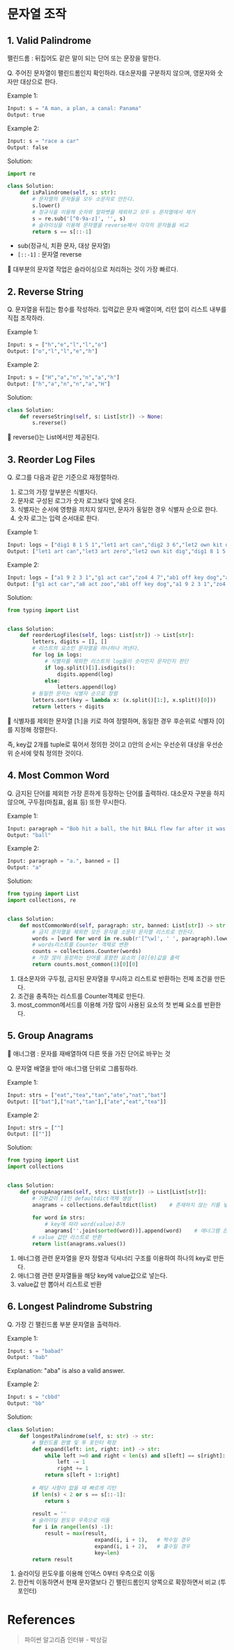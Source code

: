# 문자열 조작

## 1. Valid Palindrome

팰린드롬 : 뒤집어도 같은 말이 되는 단어 또는 문장을 말한다.

Q. 주어진 문자열이 팰린드롬인지 확인하라. 대소문자를 구분하지 않으며, 영문자와 숫자만 대상으로 한다.   

Example 1:

```python
Input: s = "A man, a plan, a canal: Panama"
Output: true
```
Example 2:

```python
Input: s = "race a car"
Output: false
```

Solution:
```python
import re

class Solution:
    def isPalindrome(self, s: str):
        # 문자열의 문자들을 모두 소문자로 만든다.
        s.lower()
        # 정규식을 이용해 숫자와 알파벳을 제외하고 모두 s 문자열에서 제거
        s = re.sub('[^0-9a-z]', '', s)
        # 슬라이싱을 이용해 문자열을 reverse해서 각각의 문자들을 비교
        return s == s[::-1]
```

- sub(정규식, 치환 문자, 대상 문자열)
- `[::-1]` : 문자열 reverse

📎 대부분의 문자열 작업은 슬라이싱으로 처리하는 것이 가장 빠르다.


## 2. Reverse String

Q. 문자열을 뒤집는 함수를 작성하라. 입력값은 문자 배열이며, 리턴 없이 리스트 내부를 직접 조작하라.

Example 1:
```python
Input: s = ["h","e","l","l","o"]
Output: ["o","l","l","e","h"]
```
Example 2:
```python
Input: s = ["H","a","n","n","a","h"]
Output: ["h","a","n","n","a","H"]
```

Solution:
```python
class Solution:
    def reverseString(self, s: List[str]) -> None:
        s.reverse()
```
📎 reverse()는 List에서만 제공된다.

## 3. Reorder Log Files

Q. 로그를 다음과 같은 기준으로 재정렬하라.    
1. 로그의 가장 앞부분은 식별자다.
2. 문자로 구성된 로그가 숫자 로그보다 앞에 온다.
3. 식별자는 순서에 영향을 끼치지 않지만, 문자가 동일한 경우 식별자 순으로 한다.
4. 숫자 로그는 입력 순서대로 한다.

Example 1:

```python
Input: logs = ["dig1 8 1 5 1","let1 art can","dig2 3 6","let2 own kit dig","let3 art zero"]
Output: ["let1 art can","let3 art zero","let2 own kit dig","dig1 8 1 5 1","dig2 3 6"]
```

Example 2:

```python
Input: logs = ["a1 9 2 3 1","g1 act car","zo4 4 7","ab1 off key dog","a8 act zoo"]
Output: ["g1 act car","a8 act zoo","ab1 off key dog","a1 9 2 3 1","zo4 4 7"]
```

Solution:

```python
from typing import List


class Solution:
    def reorderLogFiles(self, logs: List[str]) -> List[str]:
        letters, digits = [], []
        # 리스트의 요소인 문자열을 하나하나 꺼낸다.
        for log in logs:
            # 식별자를 제외한 리스트의 log들이 숫자인지 문자인지 판단
            if log.split()[1].isdigits():
                digits.append(log)
            else:
                letters.append(log)
        # 동일한 문자는 식별자 순으로 정렬
        letters.sort(key = lambda x: (x.split()[1:], x.split()[0]))
        return letters + digits
```

📎 식별자를 제외한 문자열 [1:]을 키로 하여 정렬하며, 동일한 경우 후순위로 식별자 [0]를 지정해 정렬한다.    

즉, key값 2개를 tuple로 묶어서 정의한 것이고 ()안의 순서는 우선순위 대상을 우선순위 순서에 맞춰 정의한 것이다.

## 4. Most Common Word

Q. 금지된 단어를 제외한 가장 흔하게 등장하는 단어를 출력하라. 대소문자 구분을 하지 않으며, 구두점(마침표, 쉼표 등) 또한 무시한다.

Example 1:

```python
Input: paragraph = "Bob hit a ball, the hit BALL flew far after it was hit.", banned = ["hit"]
Output: "ball"
```

Example 2:

```python
Input: paragraph = "a.", banned = []
Output: "a"
```

Solution:

```python
from typing import List
import collections, re


class Solution:
    def mostCommonWord(self, paragraph: str, banned: List[str]) -> str:
        # 금지 문자열을 제외한 모든 문자를 소문자 문자열 리스트로 만든다.
        words = [word for word in re.sub(r'[^\w]', ' ', paragraph).lower().split() if word not in banned]
        # words리스트를 Counter 객체로 변환
        counts = collections.Counter(words)
        # 가장 많이 등장하는 단어를 포함한 요소의 [0][0]값을 출력
        return counts.most_common(1)[0][0]
```
1. 대소문자와 구두점, 금지된 문자열을 무시하고 리스트로 반환하는 전제 조건을 만든다.
2. 조건을 충족하는 리스트를 Counter객체로 만든다.
3. most_common메서드를 이용해 가장 많이 사용된 요소의 첫 번째 요소를 반환한다.

## 5. Group Anagrams

📎 애너그램 : 문자를 재배열하여 다른 뜻을 가진 단어로 바꾸는 것   

Q. 문자열 배열을 받아 애너그램 단위로 그룹핑하라.


Example 1:

```python
Input: strs = ["eat","tea","tan","ate","nat","bat"]
Output: [["bat"],["nat","tan"],["ate","eat","tea"]]
```
Example 2:

```python
Input: strs = [""]
Output: [[""]]
```

Solution:

```python
from typing import List
import collections


class Solution:
    def groupAnagrams(self, strs: List[str]) -> List[List[str]]:
        # 기본값이 []인 defaultdict객체 생성
        anagrams = collections.defaultdict(list)    # 존재하지 않는 키를 넣을 경우 KeyError 발생하므로 defaultdict으로 생성
        
        for word in strs:
            # key에 따라 word(value)추가
            anagrams[''.join(sorted(word))].append(word)    # 애너그램 관계에 있는 단어를 정렬함으로써 동일한 단어로 만든다.
        # value 값만 리스트로 반환
        return list(anagrams.values())
```
1. 애너그램 관련 문자열을 문자 정렬과 딕셔너리 구조를 이용하여 하나의 key로 만든다.
2. 애너그램 관련 문자열들을 해당 key에 value값으로 넣는다.
3. value값 만 뽑아서 리스트로 반환
## 6. Longest Palindrome Substring

Q. 가장 긴 팰린드롬 부분 문자열을 출력하라.

Example 1:

```python
Input: s = "babad"
Output: "bab"
```
Explanation: "aba" is also a valid answer.

Example 2:

```python
Input: s = "cbbd"
Output: "bb"
```

Solution:

```python
class Solution:
    def longestPalindrome(self, s: str) -> str:
        # 팰린드롬 판별 및 투 포인터 확장
        def expand(left: int, right: int) -> str:
            while left >=0 and right < len(s) and s[left] == s[right]:
                left -= 1
                right += 1
            return s[left + 1:right]
        
        # 해당 사항이 없을 때 빠르게 리턴
        if len(s) < 2 or s == s[::-1]:
            return s
        
        result = ''
        # 슬라이딩 윈도우 우측으로 이동
        for i in range(len(s) -1):
            result = max(result,
                            expand(i, i + 1),   # 짝수일 경우
                            expand(i, i + 2),   # 홀수일 경우
                            key=len)
        return result
```
1. 슬라이딩 윈도우를 이용해 인덱스 0부터 우측으로 이동
2. 한칸씩 이동하면서 현재 문자열보다 긴 팰린드롬인지 양쪽으로 확장하면서 비교 (투 포인터)

# References
> 파이썬 알고리즘 인터뷰 - 박상길
